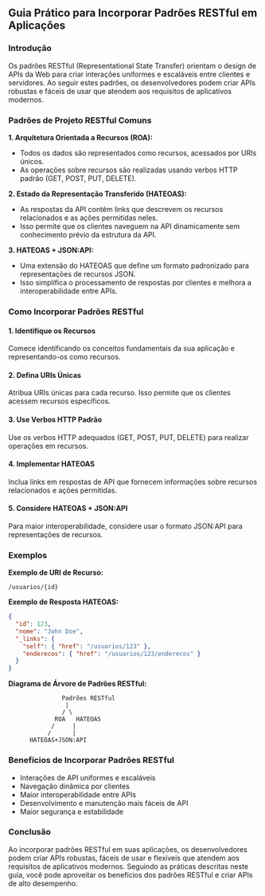 ## Guia Prático para Incorporar Padrões RESTful em Aplicações

### Introdução

Os padrões RESTful (Representational State Transfer) orientam o design de APIs da Web para criar interações uniformes e escaláveis entre clientes e servidores. Ao seguir estes padrões, os desenvolvedores podem criar APIs robustas e fáceis de usar que atendem aos requisitos de aplicativos modernos.

### Padrões de Projeto RESTful Comuns

**1. Arquitetura Orientada a Recursos (ROA):**
- Todos os dados são representados como recursos, acessados por URIs únicos.
- As operações sobre recursos são realizadas usando verbos HTTP padrão (GET, POST, PUT, DELETE).

**2. Estado da Representação Transferido (HATEOAS):**
- As respostas da API contêm links que descrevem os recursos relacionados e as ações permitidas neles.
- Isso permite que os clientes naveguem na API dinamicamente sem conhecimento prévio da estrutura da API.

**3. HATEOAS + JSON:API:**
- Uma extensão do HATEOAS que define um formato padronizado para representações de recursos JSON.
- Isso simplifica o processamento de respostas por clientes e melhora a interoperabilidade entre APIs.

### Como Incorporar Padrões RESTful

#### 1. Identifique os Recursos

Comece identificando os conceitos fundamentais da sua aplicação e representando-os como recursos.

#### 2. Defina URIs Únicas

Atribua URIs únicas para cada recurso. Isso permite que os clientes acessem recursos específicos.

#### 3. Use Verbos HTTP Padrão

Use os verbos HTTP adequados (GET, POST, PUT, DELETE) para realizar operações em recursos.

#### 4. Implementar HATEOAS

Inclua links em respostas de API que fornecem informações sobre recursos relacionados e ações permitidas.

#### 5. Considere HATEOAS + JSON:API

Para maior interoperabilidade, considere usar o formato JSON:API para representações de recursos.

### Exemplos

**Exemplo de URI de Recurso:**

```
/usuarios/{id}
```

**Exemplo de Resposta HATEOAS:**

```json
{
  "id": 123,
  "nome": "John Doe",
  "_links": {
    "self": { "href": "/usuarios/123" },
    "enderecos": { "href": "/usuarios/123/enderecos" }
  }
}
```

**Diagrama de Árvore de Padrões RESTful:**

```
               Padrões RESTful
                |
               / \
             ROA   HATEOAS
            /     |
           /      |
      HATEOAS+JSON:API
```

### Benefícios de Incorporar Padrões RESTful

- Interações de API uniformes e escaláveis
- Navegação dinâmica por clientes
- Maior interoperabilidade entre APIs
- Desenvolvimento e manutenção mais fáceis de API
- Maior segurança e estabilidade

### Conclusão

Ao incorporar padrões RESTful em suas aplicações, os desenvolvedores podem criar APIs robustas, fáceis de usar e flexíveis que atendem aos requisitos de aplicativos modernos. Seguindo as práticas descritas neste guia, você pode aproveitar os benefícios dos padrões RESTful e criar APIs de alto desempenho.